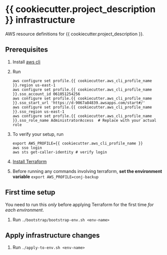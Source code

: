 # {{ cookiecutter.project_description }} infrastructure
AWS resource definitions for {{ cookiecutter.project_description }}.

## Prerequisites
1. Install [aws cli](https://docs.aws.amazon.com/cli/latest/userguide/getting-started-install.html)
2. Run
    
    ```
    aws configure set profile.{{ cookiecutter.aws_cli_profile_name }}.region us-east-1
    aws configure set profile.{{ cookiecutter.aws_cli_profile_name }}.sso_account_id 061051254256
    aws configure set profile.{{ cookiecutter.aws_cli_profile_name }}.sso_start_url 'https://d-9067a84839.awsapps.com/start#/'
    aws configure set profile.{{ cookiecutter.aws_cli_profile_name }}.sso_region us-east-1
    aws configure set profile.{{ cookiecutter.aws_cli_profile_name }}.sso_role_name AdministratorAccess  # Replace with your actual role
    ```

3. To verify your setup, run
    ```
    export AWS_PROFILE={{ cookiecutter.aws_cli_profile_name }}
    aws sso login
    aws sts get-caller-identity # verify login
    ```
   
4. [Install Terraform](https://developer.hashicorp.com/terraform/tutorials/aws-get-started/install-cli)

5. Before running any commands involving terraform, **set the environment variable** `export AWS_PROFILE=conj-backup`

## First time setup
You need to run this *only* before applying Terraform for the first time _for each environment_.

1. Run `./bootstrap/bootstrap-env.sh <env-name>`

## Apply infrastructure changes

1. Run `./apply-to-env.sh <env-name>`
